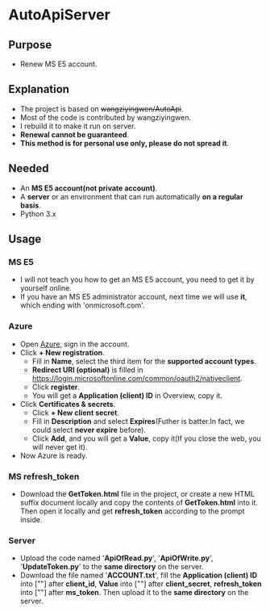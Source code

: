 # AutoApiServer

## Purpose
* Renew MS E5 account.

## Explanation
* The project is based on ~~wangziyingwen/AutoApi~~.
* Most of the code is contributed by wangziyingwen.
* I rebuild it to make it run on server.
* **Renewal cannot be guaranteed**.
* **This method is for personal use only, please do not spread it**.

## Needed
* An **MS E5 account(not private account)**.
* A **server** or an environment that can run automatically **on a regular basis**.
* Python 3.x

## Usage
### MS E5
* I will not teach you how to get an MS E5 account, you need to get it by yourself online.
* If you have an MS E5 administrator account, next time we will use **it**, which ending with 'onmicrosoft.com'.
### Azure
* Open [Azure](https://portal.azure.com/#blade/Microsoft_AAD_RegisteredApps/ApplicationsListBlade), sign in the account.
* Click **+ New registration**.
    * Fill in **Name**, select the third item for the **supported account types**.
    * **Redirect URI (optional)** is filled in https://login.microsoftonline.com/common/oauth2/nativeclient.
    * Click **register**.
    * You will get a **Application (client) ID** in Overview, copy it.
* Click **Certificates & secrets**.
    * Click **+ New client secret**.
    * Fill in **Description** and select **Expires**(Futher is batter.In fact, we could select **never expire** before).
    * Click **Add**, and you will get a **Value**, copy it(If you close the web, you will never get it).
* Now Azure is ready.
### MS refresh_token
* Download the **GetToken.html** file in the project, or create a new HTML suffix document locally and copy the contents of **GetToken.html** into it. Then open it locally and get **refresh_token** according to the prompt inside.
### Server
* Upload the code named '**ApiOfRead.py**', '**ApiOfWrite.py**', '**UpdateToken.py**' to the **same directory** on the server.
* Download the file named '**ACCOUNT.txt**', fill the **Application (client) ID** into [""] after **client_id**, **Value** into [""] after **client_secret**, **refresh_token** into [""] after **ms_token**. Then upload it to the **same directory** on the server.

